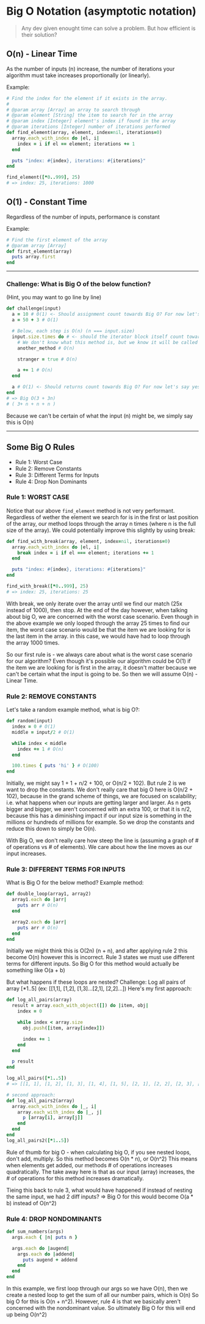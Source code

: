 # Big O Notation (asymptotic notation)

> Any dev given enought time can solve a problem. But how efficient is their solution?

## O(n) - Linear Time


As the number of inputs (n) increase, the number of iterations 
your algorithm must take increases proportionally (or linearly).

Example:
```ruby
# Find the index for the element if it exists in the array.
#
# @param array [Array] an array to search through
# @param element [String] the item to search for in the array
# @param index [Integer] element's index if found in the array
# @param iterations [Integer] number of iterations performed
def find_element(array, element, index=nil, iterations=0)
  array.each_with_index do |el, i| 
    index = i if el == element; iterations += 1
  end

  puts "index: #{index}, iterations: #{iterations}"
end

find_element([*0..999], 25)
# => index: 25, iterations: 1000
```

## O(1) - Constant Time


Regardless of the number of inputs, performance is constant

Example:
```ruby
# Find the first element of the array
# @param array [Array]
def first_element(array)
  puts array.first
end
```

---

### Challenge: What is Big O of the below function? 

(Hint, you may want to go line by line)
```ruby
def challenge(input)
  a = 10 # 0(1) <- Should assignment count towards Big O? For now let's say yes.
  a = 50 + 3 # O(1)

  # Below, each step is O(n) (n === input.size)
  input.size.times do # <- should the iterator block itself count towards Big O? For now let's say no.
    # We don't know what this method is, but we know it will be called n times
    another_method # O(n)

    stranger = true # O(n)

    a += 1 # O(n)
  end

  a # O(1) <- Should returns count towards Big O? For now let's say yes.
end
# => Big O(3 + 3n)
# ( 3+ n + n + n )
```
Because we can't be certain of what the input (n) might be, we simply say this is O(n)

---

## Some Big O Rules
  - Rule 1: Worst Case
  - Rule 2: Remove Constants
  - Rule 3: Different Terms for Inputs
  - Rule 4: Drop Non Dominants


### Rule 1: WORST CASE

Notice that our above `find_element` method is not very performant. 
Regardless of wether the element we search for is in the first or last position of the array,
our method loops through the array n times (where n is the full size of the array).
We could potentially improve this slightly by using break:

```ruby
def find_with_break(array, element, index=nil, iterations=0)
  array.each_with_index do |el, i|
    break index = i if el === element; iterations += 1
  end

  puts "index: #{index}, iterations: #{iterations}"
end

find_with_break([*0..999], 25)
# => index: 25, iterations: 25
```
With break, we only iterate over the array until we find our match (25x instead of 1000), then stop.
At the end of the day however, when talking about big O, we are concerned with the worst case scenario.
Even though in the above example we only looped through the array 25 times to find our item, the worst 
case scenario would be that the item we are looking for is the last item in the array. 
in this case, we would have had to loop through the array 1000 times.

So our first rule is - we always care about what is the worst case scenario for our algorithm?
Even though it's possible our algorithm could be O(1) if the item we are looking for is first in the array,
it doesn't matter because we can't be certain what the input is going to be. 
So then we will assume O(n) - Linear Time.



### Rule 2: REMOVE CONSTANTS
Let's take a random example method, what is big O?:
```ruby
def random(input)
  index = 0 # O(1)
  middle = input/2 # O(1)

  while index < middle
    index += 1 # O(n)
  end

  100.times { puts 'hi' } # O(100)
end
```
Initially, we might say 1 + 1 + n/2 + 100, or O(n/2 + 102).
But rule 2 is we want to drop the constants. We don't really care that big O here is O(n/2 + 102),
because in the grand scheme of things, we are focused on scalability; i.e. what happens when our 
inputs are getting larger and larger. As n gets bigger and bigger, we aren't concerned with an extra 100,
or that it is n/2, because this has a diminishing impact if our input size is something in the millions
or hundreds of millions for example. So we drop the constants and reduce this down to simply be O(n).

With Big O, we don't really care how steep the line is (assuming a graph of # of operations vs # of elements).
We care about how the line moves as our input increases.



### Rule 3: DIFFERENT TERMS FOR INPUTS
What is Big O for the below method?
Example method:
```ruby
def double_loop(array1, array2)
  array1.each do |arr|
    puts arr # O(n)
  end

  array2.each do |arr|
    puts arr # O(n)
  end
end
```

Initially we might think this is O(2n) (n + n), and after applying rule 2 this become O(n)
however this is incorrect.
Rule 3 states we must use different terms for different inputs.
So Big O for this method would actually be something like O(a + b)

But what happens if these loops are nested?
Challenge: Log all pairs of array [*1..5] (ex: [[1,1], [1,2], [1,3]...[2,1], [2,2]...])
Here's my first approach:

```ruby
def log_all_pairs(array)
  result = array.each_with_object([]) do |item, obj|
    index = 0

    while index < array.size
      obj.push([item, array[index]])

      index += 1
    end
  end

  p result
end

log_all_pairs([*1..5])
# => [[1, 1], [1, 2], [1, 3], [1, 4], [1, 5], [2, 1], [2, 2], [2, 3], [2, 4], [2, 5], [3, 1], [3, 2], [3, 3], [3, 4], [3, 5], [4, 1], [4, 2], [4, 3], [4, 4], [4, 5], [5, 1], [5, 2], [5, 3], [5, 4], [5, 5]]
```

```ruby
# second approach:
def log_all_pairs2(array)
  array.each_with_index do |_, i|
    array.each_with_index do |_, j|
      p [array[i], array[j]]
    end
  end
end
log_all_pairs2([*1..5])
```

Rule of thumb for big O - when calculating big O, if you see nested loops, don't add, multiply.
So this method becomes O(n * n), or O(n^2)
This means when elements get added, our methods # of operations increases quadratically.
The take away here is that as our input (array) increases, the # of operations for this method increases dramatically.

Tieing this back to rule 3, what would have happened if instead of nesting the same input, 
we had 2 diff inputs?
=> Big O for this would become O(a * b) instead of O(n^2)


### Rule 4: DROP NONDOMINANTS

```ruby
def sum_numbers(args)
  args.each { |n| puts n }

  args.each do |augend|
    args.each do |addend|
      puts augend + addend
    end
  end
end
```

In this example, we first loop through our args so we have O(n), then we create a nested loop
to get the sum of all our number pairs, which is O(n)
So big O for this is O(n + n^2). 
However, rule 4 is that we basically aren't concerned with the nondominant value.
So ultimately Big O for this will end up being O(n^2)